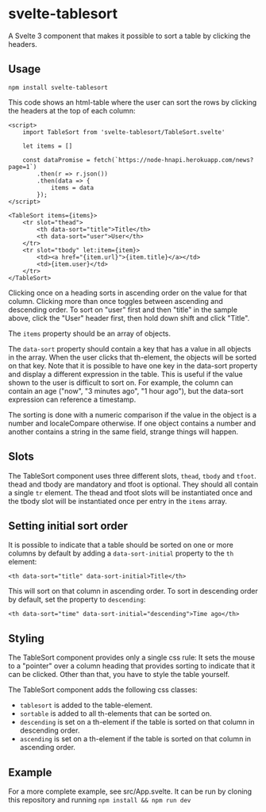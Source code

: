 # svelte-tablesort

A Svelte 3 component that makes it possible to sort a table
by clicking the headers.

## Usage

```
npm install svelte-tablesort
```

This code shows an html-table where the user can sort
the rows by clicking the headers at the top of each column:

```
<script>
	import TableSort from 'svelte-tablesort/TableSort.svelte'

	let items = []

	const dataPromise = fetch(`https://node-hnapi.herokuapp.com/news?page=1`)
		.then(r => r.json())
		.then(data => {
			items = data
		});
</script>

<TableSort items={items}>
	<tr slot="thead">
		<th data-sort="title">Title</th>
		<th data-sort="user">User</th>
	</tr>
	<tr slot="tbody" let:item={item}>
		<td><a href="{item.url}">{item.title}</a></td>
		<td>{item.user}</td>
	</tr>
</TableSort>
```

Clicking once on a heading sorts in ascending order on the value for that column.
Clicking more than once toggles between ascending and descending order.
To sort on "user" first and then "title" in the sample above,
click the "User" header first, then hold down shift and
click "Title".

The `items` property should be an array of objects.

The `data-sort` property should contain a key that has a value in all objects in the array. 
When the user clicks that th-element, the objects will be sorted on that key.
Note that it is possible to have one key in the data-sort property and display a different expression in the table.
This is useful if the value shown to the user is difficult to sort on.
For example, the column can contain an age ("now", "3 minutes ago", "1 hour ago"),
but the data-sort expression can reference a timestamp.

The sorting is done with a numeric comparison if the value in the object is a number and localeCompare otherwise.
If one object contains a number and another contains a string in the same field,
strange things will happen.

## Slots

The TableSort component uses three different slots, `thead`, `tbody` and `tfoot`.
thead and tbody are mandatory and tfoot is optional.
They should all contain a single `tr` element.
The thead and tfoot slots will be instantiated once and the tbody slot will be instantiated once per entry in the `items` array.

## Setting initial sort order

It is possible to indicate that a table should be sorted on one or more columns by default by adding a `data-sort-initial` property to the `th` element:

```
<th data-sort="title" data-sort-initial>Title</th>
```
This will sort on that column in ascending order.
To sort in descending order by default, set the property to `descending`:

```
<th data-sort="time" data-sort-initial="descending">Time ago</th>
```

## Styling

The TableSort component provides only a single css rule:
It sets the mouse to a "pointer" over a column heading that provides sorting
to indicate that it can be clicked.
Other than that, you have to style the table yourself.

The TableSort component adds the following css classes:

- `tablesort` is added to the table-element.
- `sortable` is added to all th-elements that can be sorted on.
- `descending` is set on a th-element if the table is sorted
  on that column in descending order.
- `ascending` is set on a th-element if the table is sorted
  on that column in ascending order.

## Example

For a more complete example, see src/App.svelte.
It can be run by cloning this repository and running `npm install && npm run dev`
